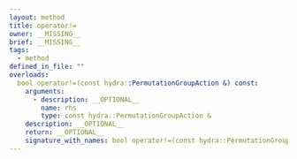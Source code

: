 ```yaml
---
layout: method
title: operator!=
owner: __MISSING__
brief: __MISSING__
tags:
  - method
defined_in_file: ""
overloads:
  bool operator!=(const hydra::PermutationGroupAction &) const:
    arguments:
      - description: __OPTIONAL__
        name: rhs
        type: const hydra::PermutationGroupAction &
    description: __OPTIONAL__
    return: __OPTIONAL__
    signature_with_names: bool operator!=(const hydra::PermutationGroupAction & rhs) const
---
```

